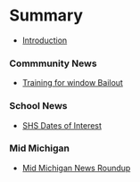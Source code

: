 # Summary

* [Introduction](README.md)

### Commmunity News
* [Training for window Bailout](firedepartmenttraining.md)

### School News
* [SHS Dates of Interest](shsdatesofinterestmd.md)

### Mid Michigan
* [Mid Michigan News Roundup](midmichigannews11082016.md)

